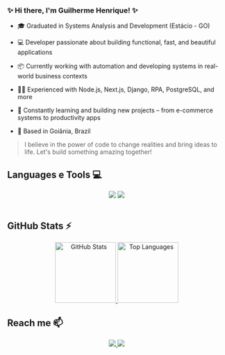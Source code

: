 ### ✨ Hi there, I'm Guilherme Henrique! ✨

- 🎓 Graduated in Systems Analysis and Development (Estácio - GO)  
- 💻 Developer passionate about building functional, fast, and beautiful applications  

- 📦 Currently working with automation and developing systems in real-world business contexts  
- 👨‍💻 Experienced with Node.js, Next.js, Django, RPA, PostgreSQL, and more  

- 🌱 Constantly learning and building new projects – from e-commerce systems to productivity apps  

- 📍 Based in Goiânia, Brazil  

> I believe in the power of code to change realities and bring ideas to life. Let's build something amazing together!


## Languages e Tools 💻
<div align="center">
    <img src="https://skillicons.dev/icons?i=tailwind,react,figma,vercel" />
    <img src="https://skillicons.dev/icons?i=nodejs,express,nextjs,python,prisma" /><br>
</div><br/>

## GitHub Stats ⚡
<div align="center">
  <a href="https://github.com/Guihenrique62" target="_blank">
    <img height="140em" src="https://github-readme-stats.vercel.app/api?username=Guihenrique62&show_icons=true&theme=radical&include_all_commits=true&hide=stars&count_private=true" alt="GitHub Stats" />
  </a>

  <a href="https://github.com/Guihenrique62" target="_blank">
    <img height="140em" src="https://github-readme-stats.vercel.app/api/top-langs/?username=Guihenrique62&layout=compact&langs_count=7&theme=radical" alt="Top Languages" />
  </a>
</div>

## Reach me 📫
<p align="center">
  <a href="https://www.linkedin.com/in/guihenriqueporto/">
    <img src="https://img.shields.io/badge/LinkedIn-0077B5?style=for-the-badge&logo=linkedin&logoColor=white" />
  </a>
  <a href="mailto:guilhermeportosantos1@gmail.com">
    <img src="https://img.shields.io/badge/guilhermeportosantos1@gmail.com-D14836?style=for-the-badge&logo=gmail&logoColor=white" />
  </a>
</p>

  
    
